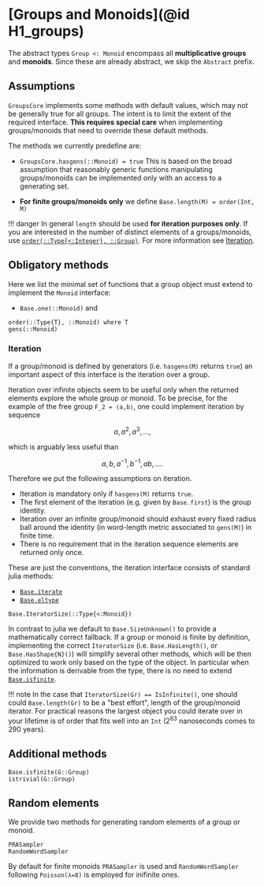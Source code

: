 # [Groups and Monoids](@id H1_groups)

The abstract types `Group <: Monoid` encompass all **multiplicative groups**
and **monoids**. Since these are already abstract, we skip the `Abstract` prefix.

## Assumptions

`GroupsCore` implements some methods with default values, which may not be
generally true for all groups. The intent is to limit the extent of the required
interface. **This requires special care** when implementing groups/monoids that
need to override these default methods.

The methods we currently predefine are:

* `GroupsCore.hasgens(::Monoid) = true`
  This is based on the broad assumption that reasonably generic functions
  manipulating groups/monoids can be implemented only with an access to
  a generating set.

* **For finite groups/monoids only** we define `Base.length(M) = order(Int, M)`

!!! danger
    In general `length` should be used **for iteration purposes only**.
    If you are interested in the number of distinct elements of a groups/monoids,
    use [`order(::Type{<:Integer}, ::Group)`](@ref). For more information see
    [Iteration](@ref).

## Obligatory methods

Here we list the minimal set of functions that a group object must extend to
implement the `Monoid` interface:

* `Base.one(::Monoid)` and

```@docs
order(::Type{T}, ::Monoid) where T
gens(::Monoid)
```

### Iteration

If a group/monoid is defined by generators (i.e. `hasgens(M)` returns `true`)
an important aspect of this interface is the iteration over a group.

Iteration over infinite objects seem to be useful only when the returned
elements explore the whole group or monoid. To be precise, for the example of
the free group ``F_2 = ⟨a,b⟩``, one could implement iteration by sequence

```math
a, a^2, a^3, \ldots,
```

which is arguably less useful than

```math
a, b, a^{-1}, b^{-1}, ab, \ldots.
```

Therefore we put the following assumptions on iteration.

* Iteration is mandatory only if `hasgens(M)` returns `true`.
* The first element of the iteration (e.g. given by `Base.first`) is the
  group identity.
* Iteration over an infinite group/monoid should exhaust every fixed radius
  ball around the identity (in word-length metric associated to `gens(M)`) in
  finite time.
* There is no requirement that in the iteration sequence elements are returned
  only once.

These are just the conventions, the iteration interface consists of standard
julia methods:

* [`Base.iterate`](https://docs.julialang.org/en/v1/base/collections/#Base.iterate)
* [`Base.eltype`](https://docs.julialang.org/en/v1/base/collections/#Base.eltype)

```@docs
Base.IteratorSize(::Type{<:Monoid})
```

In contrast to julia we default to `Base.SizeUnknown()` to provide a
mathematically correct fallback. If a group or monoid is finite by definition,
implementing the correct `IteratorSize` (i.e. `Base.HasLength()`, or
`Base.HasShape{N}()`) will simplify several other methods, which will be then
optimized to work only based on the type of the object. In particular when the
information is derivable from the type, there is no need to extend
[`Base.isfinite`](@ref).

!!! note
    In the case that `IteratorSize(Gr) == IsInfinite()`, one should could
    `Base.length(Gr)` to be a "best effort", length of the group/monoid iterator.
    For practical reasons the largest object you could iterate over in your
    lifetime is of order that fits well into an `Int` ($2^{63}$ nanoseconds
    comes to 290 years).

## Additional methods

```@docs
Base.isfinite(G::Group)
istrivial(G::Group)
```

## Random elements

We provide two methods for generating random elements of a group or monoid.

```@docs
PRASampler
RandomWordSampler
```

By default for finite monoids `PRASampler` is used and
`RandomWordSampler` following `Poisson(λ=8)` is employed for inifinite ones.
